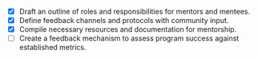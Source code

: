 - [x] Draft an outline of roles and responsibilities for mentors and mentees.
- [x] Define feedback channels and protocols with community input.
- [x] Compile necessary resources and documentation for mentorship.
- [ ] Create a feedback mechanism to assess program success against established metrics.